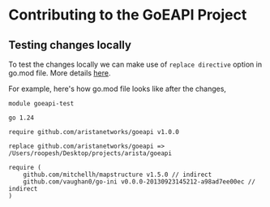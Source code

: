 # Contributing to the GoEAPI Project

## Testing changes locally

To test the changes locally we can make use of `replace directive` option in go.mod file. More details [here](https://go.dev/ref/mod#go-mod-file-replace).

For example, here's how go.mod file looks like after the changes,

```
module goeapi-test

go 1.24

require github.com/aristanetworks/goeapi v1.0.0

replace github.com/aristanetworks/goeapi => /Users/roopesh/Desktop/projects/arista/goeapi

require (
	github.com/mitchellh/mapstructure v1.5.0 // indirect
	github.com/vaughan0/go-ini v0.0.0-20130923145212-a98ad7ee00ec // indirect
)
```

